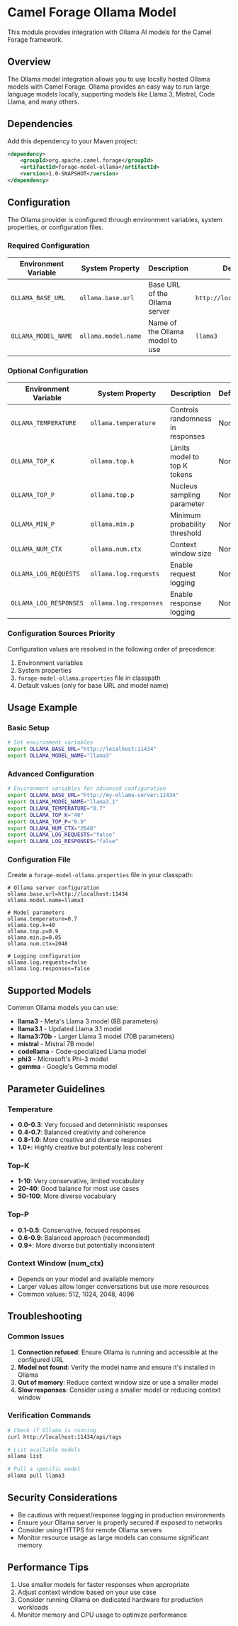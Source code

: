 # Camel Forage Ollama Model

This module provides integration with Ollama AI models for the Camel Forage framework.

## Overview

The Ollama model integration allows you to use locally hosted Ollama models with Camel Forage. Ollama provides an easy way to run large language models locally, supporting models like Llama 3, Mistral, Code Llama, and many others.

## Dependencies

Add this dependency to your Maven project:

```xml
<dependency>
    <groupId>org.apache.camel.forage</groupId>
    <artifactId>forage-model-ollama</artifactId>
    <version>1.0-SNAPSHOT</version>
</dependency>
```

## Configuration

The Ollama provider is configured through environment variables, system properties, or configuration files.

### Required Configuration

| Environment Variable | System Property | Description | Default |
|---------------------|-----------------|-------------|---------|
| `OLLAMA_BASE_URL` | `ollama.base.url` | Base URL of the Ollama server | `http://localhost:11434` |
| `OLLAMA_MODEL_NAME` | `ollama.model.name` | Name of the Ollama model to use | `llama3` |

### Optional Configuration

| Environment Variable | System Property | Description | Default | Valid Range |
|---------------------|-----------------|-------------|---------|-------------|
| `OLLAMA_TEMPERATURE` | `ollama.temperature` | Controls randomness in responses | None | 0.0 - 2.0 |
| `OLLAMA_TOP_K` | `ollama.top.k` | Limits model to top K tokens | None | Positive integers |
| `OLLAMA_TOP_P` | `ollama.top.p` | Nucleus sampling parameter | None | 0.0 - 1.0 |
| `OLLAMA_MIN_P` | `ollama.min.p` | Minimum probability threshold | None | 0.0 - 1.0 |
| `OLLAMA_NUM_CTX` | `ollama.num.ctx` | Context window size | None | Positive integers |
| `OLLAMA_LOG_REQUESTS` | `ollama.log.requests` | Enable request logging | None | true/false |
| `OLLAMA_LOG_RESPONSES` | `ollama.log.responses` | Enable response logging | None | true/false |

### Configuration Sources Priority

Configuration values are resolved in the following order of precedence:

1. Environment variables
2. System properties
3. `forage-model-ollama.properties` file in classpath
4. Default values (only for base URL and model name)

## Usage Example

### Basic Setup

```bash
# Set environment variables
export OLLAMA_BASE_URL="http://localhost:11434"
export OLLAMA_MODEL_NAME="llama3"
```

### Advanced Configuration

```bash
# Environment variables for advanced configuration
export OLLAMA_BASE_URL="http://my-ollama-server:11434"
export OLLAMA_MODEL_NAME="llama3.1"
export OLLAMA_TEMPERATURE="0.7"
export OLLAMA_TOP_K="40"
export OLLAMA_TOP_P="0.9"
export OLLAMA_NUM_CTX="2048"
export OLLAMA_LOG_REQUESTS="false"
export OLLAMA_LOG_RESPONSES="false"
```

### Configuration File

Create a `forage-model-ollama.properties` file in your classpath:

```properties
# Ollama server configuration
ollama.base.url=http://localhost:11434
ollama.model.name=llama3

# Model parameters
ollama.temperature=0.7
ollama.top.k=40
ollama.top.p=0.9
ollama.min.p=0.05
ollama.num.ctx=2048

# Logging configuration
ollama.log.requests=false
ollama.log.responses=false
```

## Supported Models

Common Ollama models you can use:

- **llama3** - Meta's Llama 3 model (8B parameters)
- **llama3.1** - Updated Llama 3.1 model
- **llama3:70b** - Larger Llama 3 model (70B parameters)
- **mistral** - Mistral 7B model
- **codellama** - Code-specialized Llama model
- **phi3** - Microsoft's Phi-3 model
- **gemma** - Google's Gemma model

## Parameter Guidelines

### Temperature
- **0.0-0.3**: Very focused and deterministic responses
- **0.4-0.7**: Balanced creativity and coherence
- **0.8-1.0**: More creative and diverse responses
- **1.0+**: Highly creative but potentially less coherent

### Top-K
- **1-10**: Very conservative, limited vocabulary
- **20-40**: Good balance for most use cases
- **50-100**: More diverse vocabulary

### Top-P
- **0.1-0.5**: Conservative, focused responses
- **0.6-0.9**: Balanced approach (recommended)
- **0.9+**: More diverse but potentially inconsistent

### Context Window (num_ctx)
- Depends on your model and available memory
- Larger values allow longer conversations but use more resources
- Common values: 512, 1024, 2048, 4096

## Troubleshooting

### Common Issues

1. **Connection refused**: Ensure Ollama is running and accessible at the configured URL
2. **Model not found**: Verify the model name and ensure it's installed in Ollama
3. **Out of memory**: Reduce context window size or use a smaller model
4. **Slow responses**: Consider using a smaller model or reducing context window

### Verification Commands

```bash
# Check if Ollama is running
curl http://localhost:11434/api/tags

# List available models
ollama list

# Pull a specific model
ollama pull llama3
```

## Security Considerations

- Be cautious with request/response logging in production environments
- Ensure your Ollama server is properly secured if exposed to networks
- Consider using HTTPS for remote Ollama servers
- Monitor resource usage as large models can consume significant memory

## Performance Tips

1. Use smaller models for faster responses when appropriate
2. Adjust context window based on your use case
3. Consider running Ollama on dedicated hardware for production workloads
4. Monitor memory and CPU usage to optimize performance